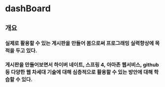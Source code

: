 # dashBoard
## 개요
### 실제로 활용할 수 있는 게시판을 만들어 봄으로써 프로그래밍 실력향상에 목적을 두고 있다.
### 게시판을 만들어보면서 하이버 네이트, 스프링 4, 아마존 웹서비스, github 등 다양한 웹 차세대 기술에 대해 심층적으로 활용할 수 있는 방안에 대해 학습할 수 있다.
